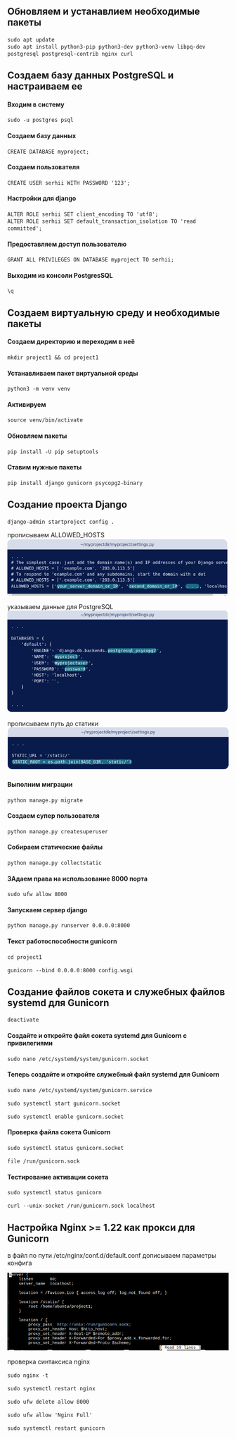 ##  Обновляем и устанавлием необходимые пакеты

```
sudo apt update
sudo apt install python3-pip python3-dev python3-venv libpq-dev postgresql postgresql-contrib nginx curl
```

## Создаем базу данных PostgreSQL и настраиваем ее

#### Входим в систему 
```
sudo -u postgres psql
```

#### Создаем базу данных

```
CREATE DATABASE myproject;
```

#### Создаем пользователя 

```
CREATE USER serhii WITH PASSWORD '123';
```

#### Настройки для django 

```
ALTER ROLE serhii SET client_encoding TO 'utf8';
ALTER ROLE serhii SET default_transaction_isolation TO 'read committed';
```

#### Предоставляем доступ пользователю
```
GRANT ALL PRIVILEGES ON DATABASE myproject TO serhii;
```

#### Выходим из консоли PostgresSQL
```
\q
```

## Создаем виртуальную среду и необходимые пакеты

#### Создаем директорию и переходим в неё
```commandline
mkdir project1 && cd project1
```

#### Устанавливаем пакет виртуальной среды
```commandline
python3 -m venv venv
```
#### Активируем 
```
source venv/bin/activate
```
#### Обновляем пакеты
```
pip install -U pip setuptools
```

#### Ставим нужные пакеты
```
pip install django gunicorn psycopg2-binary
```

## Создание проекта Django

```
django-admin startproject config .
```

прописываем ALLOWED_HOSTS
![img.png](img.png)

указываем данные для PostgreSQL
![img_1.png](img_1.png)

прописываем путь до статики
![img_2.png](img_2.png)

#### Выполним миграции
```
python manage.py migrate
```

#### Создаем супер пользователя
```
python manage.py createsuperuser
```
#### Собираем статические файлы 
```
python manage.py collectstatic
```

#### ЗАдаем права на использование 8000 порта
```commandline
sudo ufw allow 8000
```

#### Запускаем сервер django
```
python manage.py runserver 0.0.0.0:8000
```
#### Текст работоспособности gunicorn
```commandline
cd project1
```
```commandline
gunicorn --bind 0.0.0.0:8000 config.wsgi
```

## Создание файлов сокета и служебных файлов systemd для Gunicorn

```commandline
deactivate
```

#### Создайте и откройте файл сокета systemd для Gunicorn с привилегиями
```commandline
sudo nano /etc/systemd/system/gunicorn.socket
```
#### Теперь создайте и откройте служебный файл systemd для Gunicorn 
```commandline
sudo nano /etc/systemd/system/gunicorn.service
```
```commandline
sudo systemctl start gunicorn.socket
```
```commandline
sudo systemctl enable gunicorn.socket
```
#### Проверка файла сокета Gunicorn

```commandline
sudo systemctl status gunicorn.socket
```

```commandline
file /run/gunicorn.sock
```
#### Тестирование активации сокета

```commandline
sudo systemctl status gunicorn
```

```commandline
curl --unix-socket /run/gunicorn.sock localhost
```

## Настройка Nginx >= 1.22 как прокси для Gunicorn 

в файл по пути /etc/nginx/conf.d/default.conf дописываем параметры конфига

![img_5.png](img_5.png)

проверка синтаксиса nginx
```
sudo nginx -t
```
```commandline
sudo systemctl restart nginx
```
```commandline
sudo ufw delete allow 8000
```
```commandline
sudo ufw allow 'Nginx Full'
```
```
sudo systemctl restart gunicorn
```





